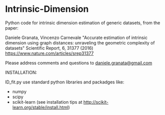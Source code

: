 # Intrinsic-Dimension

Python code for intrinsic dimension estimation of generic datasets, from the paper:

Daniele Granata, Vincenzo Carnevale
"Accurate estimation of intrinsic dimension using graph distances: unraveling the geometric complexity of datasets"
Scientific Report, 6, 31377 (2016)
https://www.nature.com/articles/srep31377


Please address comments and questions to daniele.granata@gmail.com 

INSTALLATION:

ID_fit.py use standard python libraries and packadges like:
- numpy
- scipy
- scikit-learn (see installation tips at http://scikit-learn.org/stable/install.html) 
